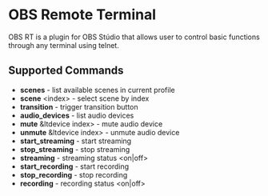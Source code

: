 # OBS Remote Terminal

OBS RT is a plugin for OBS Stúdio that allows user to control basic functions through any terminal using telnet.

## Supported Commands

 * **scenes**                     - list available scenes in current profile
 * **scene** &lt;index&gt;        - select scene by index
 * **transition**                 - trigger transition button
 * **audio_devices**              - list audio devices
 * **mute** &ltdevice index&gt;   - mute audio device
 * **unmute** &ltdevice index&gt; - unmute audio device
 * **start_streaming**            - start streaming
 * **stop_streaming**             - stop streaming
 * **streaming**                  - streaming status <on|off>
 * **start_recording**            - start recording
 * **stop_recording**             - stop recording
 * **recording**                  - recording status <on|off>
